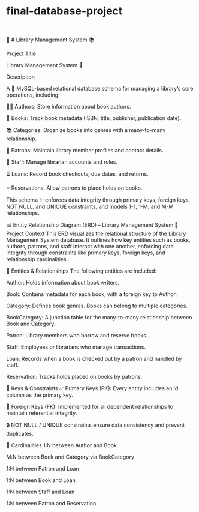 # final-database-project
.

📅 # Library Management System 📚

Project Title

Library Management System 🔐

Description

A 📁 MySQL-based relational database schema for managing a library’s core operations, including:

👨‍🎓 Authors: Store information about book authors.

📖 Books: Track book metadata (ISBN, title, publisher, publication date).

📚 Categories: Organize books into genres with a many-to-many relationship.

👤 Patrons: Maintain library member profiles and contact details.

💼 Staff: Manage librarian accounts and roles.

⏳ Loans: Record book checkouts, due dates, and returns.

🗲️ Reservations: Allow patrons to place holds on books.

This schema ✨ enforces data integrity through primary keys, foreign keys, NOT NULL, and UNIQUE constraints, and models 1-1, 1-M, and M-M relationships.

📊 Entity Relationship Diagram (ERD) – Library Management System 📘 Project Context This ERD visualizes the relational structure of the Library Management System database. It outlines how key entities such as books, authors, patrons, and staff interact with one another, enforcing data integrity through constraints like primary keys, foreign keys, and relationship cardinalities.

🧱 Entities & Relationships The following entities are included:

Author: Holds information about book writers.

Book: Contains metadata for each book, with a foreign key to Author.

Category: Defines book genres. Books can belong to multiple categories.

BookCategory: A junction table for the many-to-many relationship between Book and Category.

Patron: Library members who borrow and reserve books.

Staff: Employees or librarians who manage transactions.

Loan: Records when a book is checked out by a patron and handled by staff.

Reservation: Tracks holds placed on books by patrons.

🔐 Keys & Constraints ✅ Primary Keys (PK): Every entity includes an id column as the primary key.

🔗 Foreign Keys (FK): Implemented for all dependent relationships to maintain referential integrity.

🔒 NOT NULL / UNIQUE constraints ensure data consistency and prevent duplicates.

📌 Cardinalities 1:N between Author and Book

M:N between Book and Category via BookCategory

1:N between Patron and Loan

1:N between Book and Loan

1:N between Staff and Loan

1:N between Patron and Reservation
